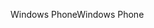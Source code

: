 <span data-ttu-id="5c3bc-101">Windows Phone</span><span class="sxs-lookup"><span data-stu-id="5c3bc-101">Windows Phone</span></span>